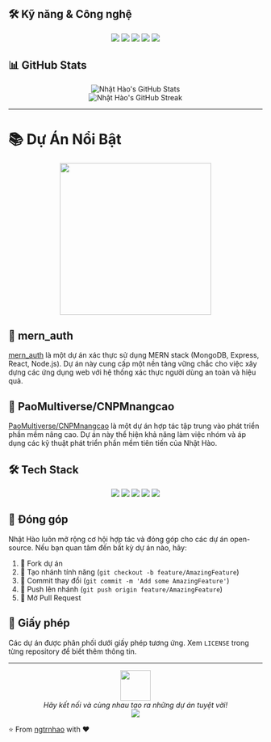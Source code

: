 
## 🛠️ Kỹ năng & Công nghệ

<p align="center">
  <img src="https://img.shields.io/badge/JavaScript-F7DF1E?style=for-the-badge&logo=javascript&logoColor=black">
  <img src="https://img.shields.io/badge/React-20232A?style=for-the-badge&logo=react&logoColor=61DAFB">
  <img src="https://img.shields.io/badge/Node.js-43853D?style=for-the-badge&logo=node.js&logoColor=white">
  <img src="https://img.shields.io/badge/MongoDB-4EA94B?style=for-the-badge&logo=mongodb&logoColor=white">
  <img src="https://img.shields.io/badge/Express.js-404D59?style=for-the-badge">
</p>

## 📊 GitHub Stats

<div align="center">
  <img src="https://github-readme-stats.vercel.app/api?username=ngtrnhao&show_icons=true&theme=radical" alt="Nhật Hào's GitHub Stats">
</div>

<div align="center">
  <img src="https://github-readme-streak-stats.herokuapp.com/?user=ngtrnhao&theme=dark" alt="Nhật Hào's GitHub Streak">
</div>

---

# 📚 Dự Án Nổi Bật

<div align="center">
  <img src="https://media.giphy.com/media/3o7TKSjRrfIPjeiVyM/giphy.gif" width="300">
</div>

## 🌟 mern_auth

[mern_auth](https://github.com/ngtrnhao/mern_auth) là một dự án xác thực sử dụng MERN stack (MongoDB, Express, React, Node.js). Dự án này cung cấp một nền tảng vững chắc cho việc xây dựng các ứng dụng web với hệ thống xác thực người dùng an toàn và hiệu quả.

## 🎨 PaoMultiverse/CNPMnangcao

[PaoMultiverse/CNPMnangcao](https://github.com/PaoMultiverse/CNPMnangcao) là một dự án hợp tác tập trung vào phát triển phần mềm nâng cao. Dự án này thể hiện khả năng làm việc nhóm và áp dụng các kỹ thuật phát triển phần mềm tiên tiến của Nhật Hào.

## 🛠️ Tech Stack

<p align="center">
  <img src="https://img.shields.io/badge/JavaScript-F7DF1E?style=for-the-badge&logo=javascript&logoColor=black">
  <img src="https://img.shields.io/badge/React-20232A?style=for-the-badge&logo=react&logoColor=61DAFB">
  <img src="https://img.shields.io/badge/Node.js-43853D?style=for-the-badge&logo=node.js&logoColor=white">
  <img src="https://img.shields.io/badge/MongoDB-4EA94B?style=for-the-badge&logo=mongodb&logoColor=white">
  <img src="https://img.shields.io/badge/Express.js-404D59?style=for-the-badge">
</p>

## 🌈 Đóng góp

Nhật Hào luôn mở rộng cơ hội hợp tác và đóng góp cho các dự án open-source. Nếu bạn quan tâm đến bất kỳ dự án nào, hãy:

1. 🍴 Fork dự án
2. 🔧 Tạo nhánh tính năng (`git checkout -b feature/AmazingFeature`)
3. 🔀 Commit thay đổi (`git commit -m 'Add some AmazingFeature'`)
4. 📌 Push lên nhánh (`git push origin feature/AmazingFeature`)
5. 🔎 Mở Pull Request

## 📜 Giấy phép

Các dự án được phân phối dưới giấy phép tương ứng. Xem `LICENSE` trong từng repository để biết thêm thông tin.

---

<div align="center">
  <img src="https://media.giphy.com/media/LnQjpWaON8nhr21vNW/giphy.gif" width="60">
  <br>
  <i>Hãy kết nối và cùng nhau tạo ra những dự án tuyệt vời!</i>
  <br>
  <a href="https://github.com/ngtrnhao"><img src="https://img.shields.io/badge/GitHub-100000?style=for-the-badge&logo=github&logoColor=white"></a>
</div>

⭐️ From [ngtrnhao](https://github.com/ngtrnhao) with ❤️
